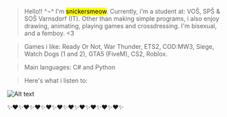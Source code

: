 >Hello!! ^¬^ 
>I'm <mark>snickersmeow</mark>.
>Currently, i'm a student at:
>VOŠ, SPŠ & SOŠ Varnsdorf (IT).
>Other than making simple programs, i also enjoy drawing, animating, playing games and crossdressing. I'm bisexual, and a femboy. <3

>Games i like: Ready Or Not, War Thunder, ETS2, COD:MW3, Siege, Watch Dogs (1 and 2), GTA5 (FiveM), CS2, Roblox.

>Main languages: C# and Python

>Here's what i listen to:

![Alt text](https://spotify-recently-played-readme.vercel.app/api?user=31j6ezea44wx5ujbawvisnhp3ula)

✨❤✨❤✨❤✨❤✨❤✨❤✨❤✨❤✨❤✨❤✨
<!---
snickersmeow/snickersmeow is a ✨ special ✨ repository because its `README.md` (this file) appears on your GitHub profile.
You can click the Preview link to take a look at your changes.
--->
